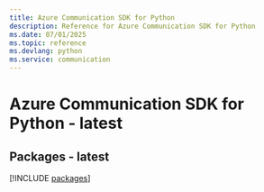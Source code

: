 ```yaml
---
title: Azure Communication SDK for Python
description: Reference for Azure Communication SDK for Python
ms.date: 07/01/2025
ms.topic: reference
ms.devlang: python
ms.service: communication
---
```

# Azure Communication SDK for Python - latest
## Packages - latest
[!INCLUDE [packages](communication-index.md)]